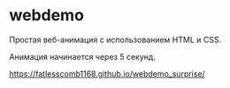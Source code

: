 # webdemo
Простая веб-анимация с использованием HTML и CSS.

Анимация начинается через 5 секунд.

https://fatlesscomb1168.github.io/webdemo_surprise/
